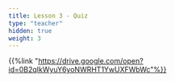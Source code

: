 ```yaml
---
title: Lesson 3 - Quiz 
type: "teacher" 
hidden: true
weight: 3
---
```



{{%link "https://drive.google.com/open?id=0B2qIkWyuY6yoNWRHT1YwUXFWbWc"%}}
